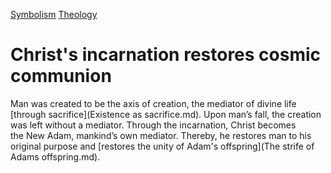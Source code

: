 [Symbolism](Symbolism.md) [Theology](Theology.md)

# Christ's incarnation restores cosmic communion

Man was created to be the axis of creation, the mediator of divine life [through sacrifice](Existence as sacrifice.md). Upon man’s fall, the creation was left without a mediator. Through the incarnation, Christ becomes the New Adam, mankind’s own mediator. Thereby, he restores man to his original purpose and [restores the unity of Adam's offspring](The strife of Adams offspring.md).
